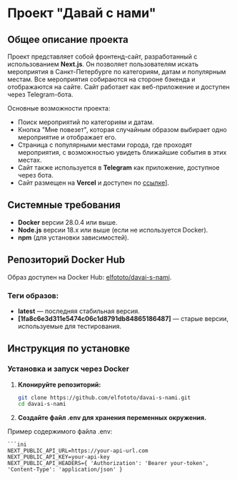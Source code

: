 # Проект "Давай с нами"

## Общее описание проекта

Проект представляет собой фронтенд-сайт, разработанный с использованием **Next.js**. Он позволяет пользователям искать мероприятия в Санкт-Петербурге по категориям, датам и популярным местам. Все мероприятия собираются на стороне бэкенда и отображаются на сайте. Сайт работает как веб-приложение и доступен через Telegram-бота.

Основные возможности проекта:
- Поиск мероприятий по категориям и датам.
- Кнопка "Мне повезет", которая случайным образом выбирает одно мероприятие и отображает его.
- Страница с популярными местами города, где проходят мероприятия, с возможностью увидеть ближайшие события в этих местах.
- Сайт также используется в **Telegram** как приложение, доступное через бота.
- Сайт размещен на **Vercel** и доступен по [ссылке](https://davai-s-nami.vercel.app/)].

## Системные требования

- **Docker** версии 28.0.4 или выше.
- **Node.js** версии 18.x или выше (если не используется Docker).
- **npm** (для установки зависимостей).

## Репозиторий Docker Hub

Образ доступен на Docker Hub: [elfototo/davai-s-nami](https://hub.docker.com/repository/docker/elfototo/davai-s-nami).

### Теги образов:
- **latest** — последняя стабильная версия.
- **[1fa8c6e3d311e5474c06c1d8791db84865186487]** — старые версии, используемые для тестирования.

## Инструкция по установке

### Установка и запуск через Docker

1. **Клонируйте репозиторий:**

   ```bash
   git clone https://github.com/elfototo/davai-s-nami.git
   cd davai-s-nami

2. **Создайте файл .env для хранения переменных окружения.** 

Пример содержимого файла .env:

    ```ini
    NEXT_PUBLIC_API_URL=https://your-api-url.com
    NEXT_PUBLIC_API_KEY=your-api-key
    NEXT_PUBLIC_API_HEADERS={ 'Authorization': 'Bearer your-token', 'Content-Type': 'application/json' }

